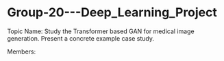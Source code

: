 # Group-20---Deep_Learning_Project

Topic Name: Study the Transformer based GAN for medical image generation. Present a concrete example case study.

Members:
